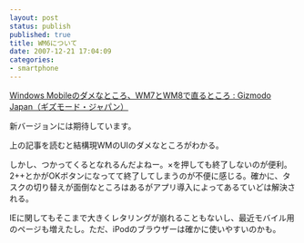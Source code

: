```yaml
---
layout: post
status: publish
published: true
title: WM6について
date: 2007-12-21 17:04:09
categories:
- smartphone
---
```

<a href="http://www.gizmodo.jp/2007/12/windows_mobilewm7wm8_1.html">Windows Mobileのダメなところ、WM7とWM8で直るところ : Gizmodo Japan（ギズモード・ジャパン）</a>

新バージョンには期待しています。

上の記事を読むと結構現WMのUIのダメなところがわかる。

しかし、つかってくるとなれるんだよねー。×を押しても終了しないのが便利。2++とかがOKボタンになってて終了してしまうのが不便に感じる。確かに、タスクの切り替えが面倒なところはあるがアプリ導入によってあるていどは解決される。

IEに関してもそこまで大きくレタリングが崩れることもないし、最近モバイル用のページも増えたし。ただ、iPodのブラウザーは確かに使いやすいのかも。
